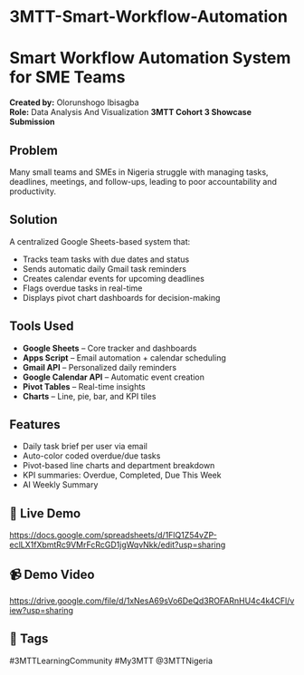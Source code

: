 # 3MTT-Smart-Workflow-Automation
# Smart Workflow Automation System for SME Teams

**Created by:** Olorunshogo Ibisagba  
**Role:** Data Analysis And Visualization 
**3MTT Cohort 3 Showcase Submission**

##  Problem
Many small teams and SMEs in Nigeria struggle with managing tasks, deadlines, meetings, and follow-ups, leading to poor accountability and productivity.

##  Solution
A centralized Google Sheets-based system that:
- Tracks team tasks with due dates and status
- Sends automatic daily Gmail task reminders
- Creates calendar events for upcoming deadlines
- Flags overdue tasks in real-time
- Displays pivot chart dashboards for decision-making

##  Tools Used
- **Google Sheets** – Core tracker and dashboards  
- **Apps Script** – Email automation + calendar scheduling  
- **Gmail API** – Personalized daily reminders  
- **Google Calendar API** – Automatic event creation  
- **Pivot Tables** – Real-time insights  
- **Charts** – Line, pie, bar, and KPI tiles  

##  Features
- Daily task brief per user via email
- Auto-color coded overdue/due tasks
- Pivot-based line charts and department breakdown
- KPI summaries: Overdue, Completed, Due This Week
- AI Weekly Summary

## 📁 Live Demo
https://docs.google.com/spreadsheets/d/1FlQ1Z54vZP-eclLX1fXbmtRc9VMrFcRcGD1jgWqvNkk/edit?usp=sharing

## 📹 Demo Video
https://drive.google.com/file/d/1xNesA69sVo6DeQd3ROFARnHU4c4k4CFl/view?usp=sharing

## 📌 Tags
#3MTTLearningCommunity #My3MTT 
@3MTTNigeria
